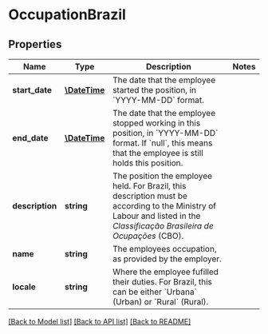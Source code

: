 # OccupationBrazil

## Properties
Name | Type | Description | Notes
------------ | ------------- | ------------- | -------------
**start_date** | [**\DateTime**](\DateTime.md) | The date that the employee started the position, in &#x60;YYYY-MM-DD&#x60; format. | 
**end_date** | [**\DateTime**](\DateTime.md) | The date that the employee stopped working in this position, in &#x60;YYYY-MM-DD&#x60; format. If &#x60;null&#x60;, this means that the employee is still holds this position. | 
**description** | **string** | The position the employee held. For Brazil, this description must be according to the Ministry of Labour and listed in the *Classificação Brasileira de Ocupações* (CBO). | 
**name** | **string** | The employees occupation, as provided by the employer. | 
**locale** | **string** | Where the employee fufilled their duties. For Brazil, this can be either &#x60;Urbana&#x60; (Urban) or &#x60;Rural&#x60; (Rural). | 

[[Back to Model list]](../../README.md#documentation-for-models) [[Back to API list]](../../README.md#documentation-for-api-endpoints) [[Back to README]](../../README.md)

